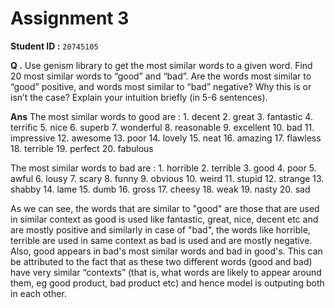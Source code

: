 # Assignment 3

**Student ID :** `20745105`  

**Q .** Use genism library to get the most similar words to a given word. Find 20 most similar words to “good” and “bad”. Are the words most similar to “good” positive, and words most similar to “bad” negative? Why this is or isn’t the case? Explain your intuition briefly (in 5-6 sentences).

**Ans** The most similar words to good are :
    1. decent
    2. great
    3. fantastic
    4. terrific
    5. nice
    6. superb
    7. wonderful
    8. reasonable
    9. excellent
    10. bad
    11. impressive
    12. awesome
    13. poor
    14. lovely
    15. neat
    16. amazing
    17. flawless
    18. terrible
    19. perfect
    20. fabulous


The most similar words to bad are :
    1. horrible
    2. terrible
    3. good
    4. poor
    5. awful
    6. lousy
    7. scary
    8. funny
    9. obvious
    10. weird
    11. stupid
    12. strange
    13. shabby
    14. lame
    15. dumb
    16. gross
    17. cheesy
    18. weak
    19. nasty
    20. sad

As we can see, the words that are similar to "good" are those that are used in similar context as good is used like fantastic, great, nice, decent etc and are mostly positive and similarly in case of "bad", the words like horrible, terrible are used in same context as bad is used and are mostly negative. Also, good appears in bad's most similar words and bad in good's. This can be attributed to the fact that as these two different words (good and bad) have very similar “contexts” (that is, what words are likely to appear around them, eg good product, bad product etc) and hence model is outputing both in each other.


